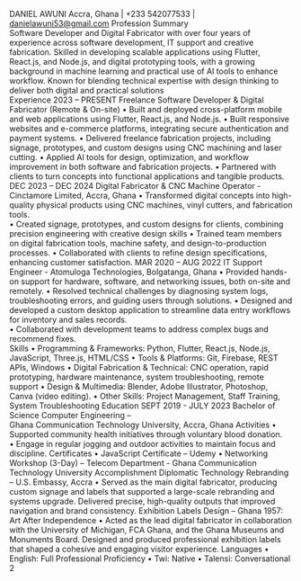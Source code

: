 DANIEL AWUNI 
Accra, Ghana | +233 542077533 | danielawuni53@gmail.com 
Profession Summary  
Software Developer and Digital Fabricator with over four years of experience across software development, IT 
support and creative fabrication. Skilled in developing scalable applications using Flutter, React.js, and Node.js, 
and digital prototyping tools, with a growing background in machine learning and practical use of AI tools to 
enhance workflow. Known for blending technical expertise with design thinking to deliver both digital and 
practical solutions   
Experience 
2023 – PRESENT 
Freelance Software Developer & Digital Fabricator (Remote & On-site) 
• Built and deployed cross-platform mobile and web applications using Flutter, React.js, and Node.js. 
• Built responsive websites and e-commerce platforms, integrating secure authentication and payment 
systems. 
• Delivered freelance fabrication projects, including signage, prototypes, and custom designs using CNC 
machining and laser cutting. 
• Applied AI tools for design, optimization, and workflow improvement in both software and fabrication 
projects. 
• Partnered with clients to turn concepts into functional applications and tangible products. 
DEC 2023 – DEC 2024 
Digital Fabricator & CNC Machine Operator - Cinctamore Limited, Accra, Ghana 
• Transformed digital concepts into high-quality physical products using CNC machines, vinyl cutters, and 
fabrication tools.  
• Created signage, prototypes, and custom designs for clients, combining precision engineering with 
creative design skills 
• Trained team members on digital fabrication tools, machine safety, and design-to-production 
processes. 
• Collaborated with clients to refine design specifications, enhancing customer satisfaction. 
MAR 2020 – AUG 2022 
IT Support Engineer - Atomuloga Technologies, Bolgatanga, Ghana 
• Provided hands-on support for hardware, software, and networking issues, both on-site and remotely. 
• Resolved technical challenges by diagnosing system logs, troubleshooting errors, and guiding users 
through solutions. 
• Designed and developed a custom desktop application to streamline data entry workflows for 
inventory and sales records.  
• Collaborated with development teams to address complex bugs and recommend fixes.  
Skills 
• Programming & Frameworks: Python, Flutter, React.js, Node.js, JavaScript, Three.js, HTML/CSS 
• Tools & Platforms: Git, Firebase, REST APIs, Windows 
• Digital Fabrication & Technical: CNC operation, rapid prototyping, hardware maintenance, system 
troubleshooting, remote support 
• Design & Multimedia: Blender, Adobe Illustrator, Photoshop, Canva (video editing). 
• Other Skills: Project Management, Staff Training, System Troubleshooting 
Education 
SEPT 2019 - JULY 2023 
Bachelor of Science Computer Engineering –  
Ghana Communication Technology University, Accra, Ghana 
Activities 
• Supported community health initiatives through voluntary blood donation.  
• Engage in regular jogging and outdoor activities to maintain focus and discipline. 
Certificates 
• JavaScript Certificate – Udemy 
• Networking Workshop (3-Day) – Telecom Department - Ghana Communication Technology University 
Accomplishment 
Diplomatic Technology Rebranding – U.S. Embassy, Accra 
• Served as the main digital fabricator, producing custom signage and labels that supported a 
large-scale rebranding and systems upgrade. Delivered precise, high-quality outputs that 
improved navigation and brand consistency. 
Exhibition Labels Design – Ghana 1957: Art After Independence 
• Acted as the lead digital fabricator in collaboration with the University of Michigan, FCA Ghana, 
and the Ghana Museums and Monuments Board. Designed and produced professional 
exhibition labels that shaped a cohesive and engaging visitor experience. 
Languages 
• English: Full Professional Proficiency 
• Twi: Native 
• Talensi: Conversational 
2 